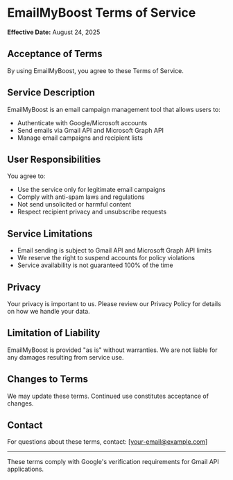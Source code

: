 # EmailMyBoost Terms of Service

**Effective Date:** August 24, 2025

## Acceptance of Terms
By using EmailMyBoost, you agree to these Terms of Service.

## Service Description
EmailMyBoost is an email campaign management tool that allows users to:
- Authenticate with Google/Microsoft accounts
- Send emails via Gmail API and Microsoft Graph API
- Manage email campaigns and recipient lists

## User Responsibilities
You agree to:
- Use the service only for legitimate email campaigns
- Comply with anti-spam laws and regulations
- Not send unsolicited or harmful content
- Respect recipient privacy and unsubscribe requests

## Service Limitations
- Email sending is subject to Gmail API and Microsoft Graph API limits
- We reserve the right to suspend accounts for policy violations
- Service availability is not guaranteed 100% of the time

## Privacy
Your privacy is important to us. Please review our Privacy Policy for details on how we handle your data.

## Limitation of Liability
EmailMyBoost is provided "as is" without warranties. We are not liable for any damages resulting from service use.

## Changes to Terms
We may update these terms. Continued use constitutes acceptance of changes.

## Contact
For questions about these terms, contact: [your-email@example.com]

---

These terms comply with Google's verification requirements for Gmail API applications.
